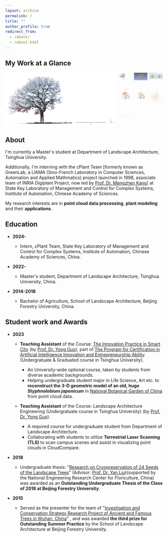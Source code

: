 ```yaml
---
layout: archive
permalink: /
title: ""
author_profile: true
redirect_from: 
  - /about/
  - /about.html
---
```


My Work at a Glance
------

<div style="display: flex; max-width: 800px; margin: auto;">
  <!-- 主图片展示区 -->
  <img id="mainImage" src="/images/glance-images/glance-001.jpg" alt="Main Image" 
       style="width: 70%; margin-right: 10px; object-fit: contain; height: auto;">

  <!-- 缩略图区 -->
  <div style="width: 30%; display: grid; grid-template-columns: repeat(3, 1fr); gap: 5px;">
        <img src="/images/glance-images/glance-001.jpg" 
             style="cursor: pointer; opacity: 0.6; width: 100%; height: auto; object-fit: cover;" 
             onclick="changeImage('/images/glance-images/glance-001.jpg', this)">
        <img src="/images/glance-images/glance-002.jpg" 
             style="cursor: pointer; opacity: 0.6; width: 100%; height: auto; object-fit: cover;" 
             onclick="changeImage('/images/glance-images/glance-002.jpg', this)">
        <img src="/images/glance-images/glance-003.jpg" 
             style="cursor: pointer; opacity: 0.6; width: 100%; height: auto; object-fit: cover;" 
             onclick="changeImage('/images/glance-images/glance-003.jpg', this)">
        <img src="/images/glance-images/glance-004.png" 
             style="cursor: pointer; opacity: 0.6; width: 100%; height: auto; object-fit: cover;" 
             onclick="changeImage('/images/glance-images/glance-004.png', this)">
        <img src="/images/glance-images/glance-005.png" 
             style="cursor: pointer; opacity: 0.6; width: 100%; height: auto; object-fit: cover;" 
             onclick="changeImage('/images/glance-images/glance-005.png', this)">
        <img src="/images/glance-images/glance-006.png" 
             style="cursor: pointer; opacity: 0.6; width: 100%; height: auto; object-fit: cover;" 
             onclick="changeImage('/images/glance-images/glance-006.png', this)">
        <img src="/images/glance-images/glance-007.png" 
             style="cursor: pointer; opacity: 0.6; width: 100%; height: auto; object-fit: cover;" 
             onclick="changeImage('/images/glance-images/glance-007.png', this)">
  </div>
</div>

<script>
    // 图片数组
    const images = [
        "/images/glance-images/glance-001.jpg",
        "/images/glance-images/glance-002.jpg",
        "/images/glance-images/glance-003.jpg",
        "/images/glance-images/glance-004.png",
        "/images/glance-images/glance-005.png",
        "/images/glance-images/glance-006.png",
        "/images/glance-images/glance-007.png"
    ];

    let currentIndex = 0;

    function changeImage(src, thumbnail) {
        document.getElementById("mainImage").src = src;
        currentIndex = images.indexOf(src);
    }

    function autoPlay() {
        currentIndex = (currentIndex + 1) % images.length;
        document.getElementById("mainImage").src = images[currentIndex];
    }

    // 页面加载后开始自动播放
    window.onload = function() {
        setInterval(autoPlay, 3000);
    };
</script>



About
------

<!--
I'm now looking for opportunities as an intern/visiting student/research assistant in a suitable research team for further study.
-->

I'm currently a Master's student at Department of Landscape Architecture, Tsinghua University.

Additionally, I'm interning with the cPlant Team [formerly known as GreenLab, a LIAMA (Sino-French Laboratory in Computer Sciences, Automation and Applied Mathmatics) project launched in 1998, associate team of INRIA Digiplant Project, now led by [Prof. Dr. Mengzhen Kang](https://people.ucas.ac.cn/~kangmengzhen?language=en)] at State Key Laboratory of Management and Control for Complex Systems, Institute of Automation, Chinese Academy of Sciences.

My research interests are in **point cloud data processing**, **plant modeling** and their **applications**.

<!--
* **Point clouds data processing:**<br>
  The first time I encountered point clouds was in an engineering project. At that time, point clouds, as a novel type of surveying data, provided precise three-dimensional spatial information for the real world, including terrain, vegetation, buildings, and various other elements. This data served as the foundation for quantitative data analysis in engineering projects.<br>

  Processing and analyzing point cloud data can reveal valuable information about the real world, enabling quantitative descriptions of reality. Additionally, this information can be applied in various fields of research such as ecology, forestry, plant science and many other engineering fields.<br> 

* **Plant modeling:**<br>
  During my undergraduate studies, my research on  plant germplasm conservation laid the groundwork for my interest in plant modeling. My first published paper discussed how to reconstruct three-dimensional models of ancient trees using point cloud data, and how to extract information from them, thereby contributing to the conservation of ancient trees.<br>

  After reading numerous existing research papers, I learned that three-dimensional modeling of plants is relevant in multiple fields. Functional-Structral Plant Model(FSPM) has been established in both computer graphics and plant science field, used to represent plant structure and the physiological or physical processes of its growth development[^1].<br>
  
  Moreover, point clouds provide authentic three-dimensional configuration parameters for plant within specific spatiotemporal contexts.Therefore, the integration of FSPM with point clouds is also a research direction that interests me.<br>

* **Applications:**<br>
  As mentioned above, the real world provides an application scenario for both aspects. Many existing scientific problems can be addressed using new technological methods, which is also a direction I hope to explore.<br>
-->


Education
------

* **2024-**

  * Intern, cPlant Team, State Key Laboratory of Management and Control for Complex Systems, Institute of Automation, Chinese Academy of Sciences, China.

* **2022-**

  * Master's student, Department of Landscape Architecture, Tsinghua University, China.

* **2014-2018**

  * Bachelor of Agriculture, School of Landscape Architecture, Beijing Forestry University, China.

Student work and Awards
------

* **2023**

  * **Teaching Assistant** of the Course: [The Innovation Practice in Smart City](https://www.icenter.tsinghua.edu.cn/info/1034/2151.htm) (by [Prof. Dr. Yong Guo](http://www.arch.tsinghua.edu.cn/info/rw_fjly/1979)), part of [The Program for Certification in Artificial Intelligence Innovation and Entrepreneurship Ability](https://www.icenter.tsinghua.edu.cn/info/1034/2155.htm) (Undergratuate & Graduated course in Tsinghua University). 
    * An University-wide optional course, taken by students from diverse academic backgrounds.
    * Helping undergraduate student major in Life Science, Art etc. to **reconstruct the 3-D geometric model of an old, huge *Styphnolobium japonicum*** in [National Botanical Garden of China](http://www.chnbg.cn/en_home.html) from point cloud data.

  * **Teaching Assistant** of the Course: Landscape Architecture Engineering (Undergratuate course in Tsinghua University) (by [Prof. Dr. Yong Guo](http://www.arch.tsinghua.edu.cn/info/rw_fjly/1979)). 
    * A required course for undergraduate student from Department of Landscape Architecture.
    * Collaborating with students to utilize **Terrestrial Laser Scanning (TLS)** to scan campus scenes and assist in visualizing point clouds in CloudCompare.

* **2018**
  
  * Undergraduate thesis: "[Research on Cryopreservation of 24 Seeds of the Landscape Trees](https://yuxuannsun.github.io/Publications/thesis-001)" (Advisor: [Prof. Dr. Yan Liu](https://sola.bjfu.edu.cn/cn/teachers/office/js/378911.html))(supported by the National Engineering Research Center for Floriculture, China) was awarded as an **Outstanding Undergraduate Thesis of the Class of 2018 at Beijing Forestry University**.

* **2015**

  * Served as the presenter for the team of "[Investigation and Conservation Strategy Research Project of Ancient and Famous Trees in Wuhan, China](https://yuxuannsun.github.io/posts/2015/09/blog-project-001)" , and was awarded **the third prize for Outstanding Summer Practice** by the School of Landscape Architecture at Beijing Forestry University.



<!--
[^1]: <span style="font-size: 1.8em;">[J. Vos, J. B. Evers, G. H. Buck-Sorlin, B. Andrieu, M. Chelle, P. H. B. de Visser, Functional–structural plant modelling: a new versatile tool in crop science, Journal of Experimental Botany, Volume 61, Issue 8, May 2010, Pages 2101–2115](https://doi.org/10.1093/jxb/erp345)</span>
-->
